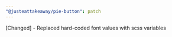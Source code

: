 ```yaml
---
"@justeattakeaway/pie-button": patch
---
```


[Changed] - Replaced hard-coded font values with scss variables
